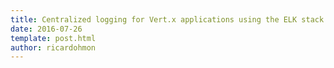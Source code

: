 ```yaml
---
title: Centralized logging for Vert.x applications using the ELK stack
date: 2016-07-26
template: post.html
author: ricardohmon
---
```

